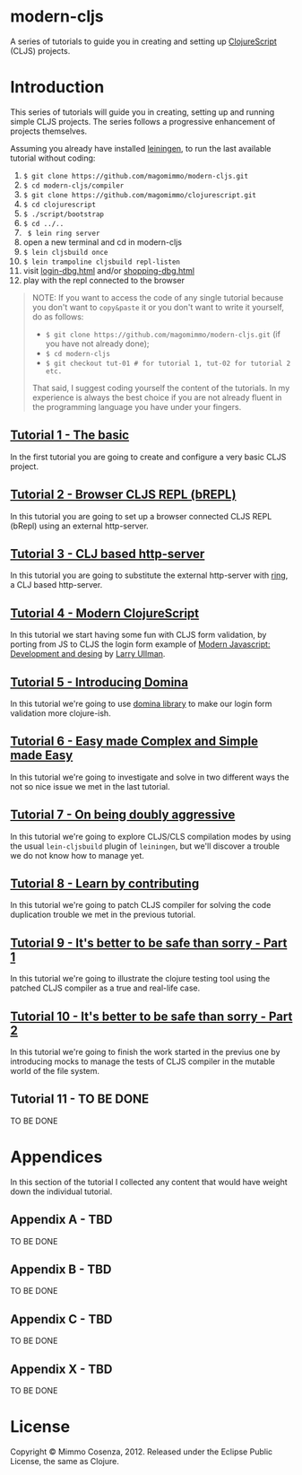 # modern-cljs

A series of tutorials to guide you in creating and setting up
[ClojureScript][5] (CLJS) projects.

# Introduction

This series of tutorials will guide you in creating, setting up and
running simple CLJS projects. The series follows a progressive
enhancement of projects themselves.

Assuming you already have installed [leiningen][9], to run the last
available tutorial without coding:

1. `$ git clone https://github.com/magomimmo/modern-cljs.git`
2. `$ cd modern-cljs/compiler`
3. `$ git clone https://github.com/magomimmo/clojurescript.git`
4. `$ cd clojurescript`
5. `$ ./script/bootstrap`
6. `$ cd ../..`
7. ` $ lein ring server`
8. open a new terminal and cd in modern-cljs
9. `$ lein cljsbuild once`
10. `$ lein trampoline cljsbuild repl-listen`
11. visit [login-dbg.html][11] and/or [shopping-dbg.html][15]
12. play with the repl connected to the browser

> NOTE: If you want to access the code of any single tutorial because
> you don't want to `copy&paste` it or you don't want to write it
> yourself, do as follows:
>
> * `$ git clone https://github.com/magomimmo/modern-cljs.git` (if you
>   have not already done);
> * `$ cd modern-cljs`
> * `$ git checkout tut-01 # for tutorial 1, tut-02 for tutorial 2 etc.`
>
> That said, I suggest coding yourself the content of the tutorials. In
> my experience is always the best choice if you are not already fluent
> in the programming language you have under your fingers.

## [Tutorial 1 - The basic][1]

In the first tutorial you are going to create and configure a very basic
CLJS project.

## [Tutorial 2 - Browser CLJS REPL (bREPL)][2]

In this tutorial you are going to set up a browser connected CLJS REPL
(bRepl) using an external http-server.

## [Tutorial 3 - CLJ based http-server][3]

In this tutorial you are going to substitute the external http-server
with [ring][4], a CLJ based http-server.

## [Tutorial 4 - Modern ClojureScript][6]

In this tutorial we start having some fun with CLJS form validation, by
porting from JS to CLJS the login form example of
[Modern Javascript: Development and desing][7] by [Larry Ullman][8].

## [Tutorial 5 - Introducing Domina][12]

In this tutorial we're going to use [domina library][13] to make our
login form validation more clojure-ish.

## [Tutorial 6 - Easy made Complex and Simple made Easy][14]

In this tutorial we're going to investigate and solve in two different
ways the not so nice issue we met in the last tutorial.

##  [Tutorial 7 - On being doubly aggressive][16]

In this tutorial we're going to explore CLJS/CLS compilation modes by
using the usual `lein-cljsbuild` plugin of `leiningen`, but we'll
discover a trouble we do not know how to manage yet.

## [Tutorial 8 - Learn by contributing][17]

In this tutorial we're going to patch CLJS compiler for solving
the code duplication trouble we met in the previous tutorial.

## [Tutorial 9 - It's better to be safe than sorry - Part 1][18]

In this tutorial we're going to illustrate the clojure testing tool using the
patched CLJS compiler as a true and real-life case.

## [Tutorial 10 - It's better to be safe than sorry - Part 2][19]

In this tutorial we're going to finish the work started in the previus
one by introducing mocks to manage the tests of CLJS compiler in the
mutable world of the file system.

## Tutorial 11 - TO BE DONE

TO BE DONE

# Appendices

In this section of the tutorial I collected any content that would have
weight down the individual tutorial.

## Appendix A - TBD

TO BE DONE

## Appendix B - TBD

TO BE DONE

## Appendix C - TBD

TO BE DONE

## Appendix X - TBD

TO BE DONE

# License

Copyright © Mimmo Cosenza, 2012. Released under the Eclipse Public
License, the same as Clojure.

[1]: https://github.com/magomimmo/modern-cljs/blob/master/doc/tutorial-01.md
[2]: https://github.com/magomimmo/modern-cljs/blob/master/doc/tutorial-02.md
[3]: https://github.com/magomimmo/modern-cljs/blob/master/doc/tutorial-03.md
[4]: https://github.com/mmcgrana/ring.git
[5]: https://github.com/clojure/clojurescript.git
[6]: https://github.com/magomimmo/modern-cljs/blob/master/doc/tutorial-04.md
[7]: http://www.larryullman.com/books/modern-javascript-develop-and-design/
[8]: http://www.larryullman.com/
[9]: https://github.com/technomancy/leiningen
[11]: http://localhost:3000/login-dbg.html
[12]: https://github.com/magomimmo/modern-cljs/blob/master/doc/tutorial-05.md
[13]: https://github.com/levand/domina
[14]: https://github.com/magomimmo/modern-cljs/blob/master/doc/tutorial-06.md
[15]: http://localhost:3000/shopping-dbg.html
[16]: https://github.com/magomimmo/modern-cljs/blob/master/doc/tutorial-07.md
[17]: https://github.com/magomimmo/modern-cljs/blob/master/doc/tutorial-08.md
[18]: https://github.com/magomimmo/modern-cljs/blob/master/doc/tutorial-09.md
[19]: https://github.com/magomimmo/modern-cljs/blob/master/doc/tutorial-10.md

